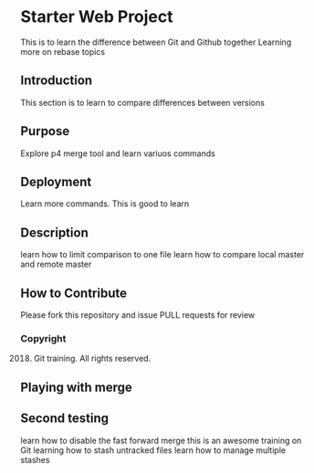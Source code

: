 # Starter Web Project
This is to learn the difference between Git and Github together
Learning more on rebase topics

## Introduction
This section is to learn to compare differences between versions

## Purpose
Explore p4 merge tool  and learn variuos commands

## Deployment
Learn more commands. This is good to learn

## Description
learn how to limit comparison to one file
learn how to compare local master and remote master

## How to Contribute
Please fork this repository and issue PULL requests for review

### Copyright

2018. Git training. All rights reserved.


## Playing with merge

## Second testing
 learn how to disable the fast forward merge
 this is an awesome training on Git
 learning how to stash untracked files
 learn how to manage multiple stashes
 